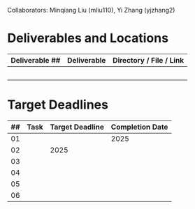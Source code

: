 Collaborators: Minqiang Liu (mliu110), Yi Zhang (yjzhang2)

# Deliverables and Locations
|Deliverable ##|Deliverable|Directory / File / Link|
|-|-|-|
||||
||||
||||
||||
||||

# Target Deadlines
|##|Task|Target Deadline|Completion Date|
|-|-|-|-|
|01|||2025|
|02||2025||
|03||||
|04||||
|05||||
|06|||